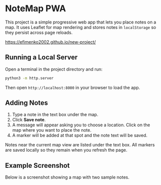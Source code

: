 # NoteMap PWA

This project is a simple progressive web app that lets you place notes on a map. It uses Leaflet for map rendering and stores notes in `localStorage` so they persist across page reloads.

https://efimenko2002.github.io/new-project/

## Running a Local Server

Open a terminal in the project directory and run:

```bash
python3 -m http.server
```

Then open `http://localhost:8000` in your browser to load the app.

## Adding Notes

1. Type a note in the text box under the map.
2. Click **Save note**.
3. A message will appear asking you to choose a location. Click on the map where you want to place the note.
4. A marker will be added at that spot and the note text will be saved.

Notes near the current map view are listed under the text box. All markers are saved locally so they remain when you refresh the page.

## Example Screenshot

Below is a screenshot showing a map with two sample notes.
